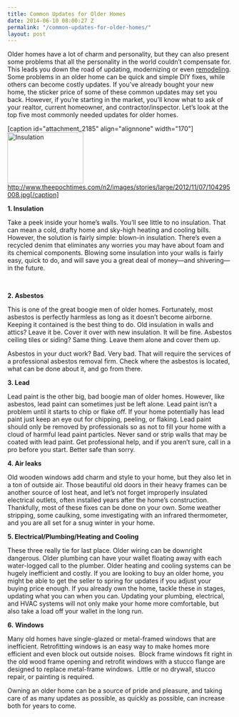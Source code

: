 ```yaml
---
title: Common Updates for Older Homes
date: 2014-06-10 08:00:27 Z
permalink: "/common-updates-for-older-homes/"
layout: post
---
```


Older homes have a lot of charm and personality, but they can also present some problems that all the personality in the world couldn’t compensate for. This leads you down the road of updating, modernizing or even <a href="http://www.murraylampert.com/remodel/">remodeling</a>. Some problems in an older home can be quick and simple DIY fixes, while others can become costly updates. If you’ve already bought your new home, the sticker price of some of these common updates may set you back. However, if you’re starting in the market, you’ll know what to ask of your realtor, current homeowner, and contractor/inspector. Let’s look at the top five most commonly needed updates for older homes.

[caption id="attachment_2185" align="alignnone" width="170"]<a href="http://www.murraylampert.com/wp-content/uploads/104295008.jpg"><img class="size-medium wp-image-2185" alt="Insulation" src="http://www.murraylampert.com/wp-content/uploads/104295008-170x114.jpg" width="170" height="114" /></a> http://www.theepochtimes.com/n2/images/stories/large/2012/11/07/104295008.jpg[/caption]

<b>1. Insulation</b>

Take a peek inside your home’s walls. You’ll see little to no insulation. That can mean a cold, drafty home and sky-high heating and cooling bills. However, the solution is fairly simple: blown-in insulation. There’s even a recycled denim that eliminates any worries you may have about foam and its chemical components. Blowing some insulation into your walls is fairly easy, quick to do, and will save you a great deal of money—and shivering—in the future.

&nbsp;

<b>2. Asbestos</b>

This is one of the great boogie men of older homes. Fortunately, most asbestos is perfectly harmless as long as it doesn’t become airborne. Keeping it contained is the best thing to do. Old insulation in walls and attics? Leave it be. Cover it over with new insulation. It will be fine. Asbestos ceiling tiles or siding? Same thing. Leave them alone and cover them up.

Asbestos in your duct work? Bad. Very bad. That will require the services of a professional asbestos removal firm. Check where the asbestos is located, what can be done about it, and go from there.

<b>3. Lead</b>

Lead paint is the other big, bad boogie man of older homes. However, like asbestos, lead paint can sometimes just be left alone. Lead paint isn’t a problem until it starts to chip or flake off. If your home potentially has lead paint just keep an eye out for chipping, peeling, or flaking. Lead paint should only be removed by professionals so as not to fill your home with a cloud of harmful lead paint particles. Never sand or strip walls that may be coated with lead paint. Get professional help, and if you aren’t sure, call in a pro before you start. Better safe than sorry.

<b>4. Air leaks</b>

Old wooden windows add charm and style to your home, but they also let in a ton of outside air. Those beautiful old doors in their heavy frames can be another source of lost heat, and let’s not forget improperly insulated electrical outlets, often installed years after the home’s construction. Thankfully, most of these fixes can be done on your own. Some weather stripping, some caulking, some investigating with an infrared thermometer, and you are all set for a snug winter in your home.

<b>5. Electrical/Plumbing/Heating and Cooling</b>

These three really tie for last place. Older wiring can be downright dangerous. Older plumbing can have your wallet floating away with each water-logged call to the plumber. Older heating and cooling systems can be hugely inefficient and costly. If you are looking to buy an older home, you might be able to get the seller to spring for updates if you adjust your buying price enough. If you already own the home, tackle these in stages, updating what you can when you can. Updating your plumbing, electrical, and HVAC systems will not only make your home more comfortable, but also take a load off your wallet in the long run.

<b>6.</b> <b>Windows</b>

Many old homes have single-glazed or metal-framed windows that are inefficient. Retrofitting windows is an easy way to make homes more efficient and even block out outside noises.  Block frame windows fit right in the old wood frame opening and retrofit windows with a stucco flange are designed to replace metal-frame windows.  Little or no drywall, stucco repair, or painting is required.

Owning an older home can be a source of pride and pleasure, and taking care of as many updates as possible, as quickly as possible, can increase both for years to come.
